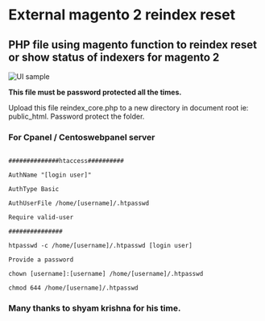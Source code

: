 # External magento 2 reindex reset
## __PHP file using magento function to reindex reset or show status of indexers for magento 2__

![UI sample](https://i.imgur.com/Cqwsjpj.png)

__This file must be password protected all the times.__

Upload this file reindex_core.php to a new directory in document root ie: public_html.
Password protect the folder.

### For Cpanel / Centoswebpanel server

~~~nano /home/[username]/public_html/[new-dir-name]/.htaccess

##############htaccess##########

AuthName "[login user]"
  
AuthType Basic

AuthUserFile /home/[username]/.htpasswd
  
Require valid-user

###############

htpasswd -c /home/[username]/.htpasswd [login user]
  
Provide a password

chown [username]:[username] /home/[username]/.htpasswd
  
chmod 644 /home/[username]/.htpasswd 
~~~
  
### Many thanks to shyam krishna for his time.
